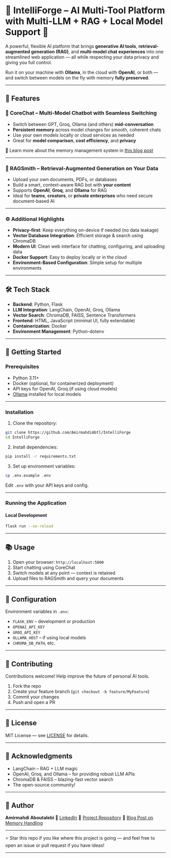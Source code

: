# 🧠 IntelliForge – AI Multi-Tool Platform with Multi-LLM + RAG + Local Model Support 🚀

A powerful, flexible AI platform that brings **generative AI tools**, **retrieval-augmented generation (RAG)**, and **multi-model chat experiences** into one streamlined web application — all while respecting your data privacy and giving you full control.

Run it on your machine with **Ollama**, in the cloud with **OpenAI**, or both — and switch between models on the fly with memory **fully preserved**.

---

## 🌟 Features

### 🔁 CoreChat – Multi-Model Chatbot with Seamless Switching

* Switch between GPT, Groq, Ollama (and others) **mid-conversation**
* **Persistent memory** across model changes for smooth, coherent chats
* Use your own models locally or cloud services as needed
* Great for **model comparison**, **cost efficiency**, and **privacy**

📖 Learn more about the memory management system in [this blog post](https://medium.com/p/c3364e21b117)

---

### 📄 RAGSmith – Retrieval-Augmented Generation on Your Data

* Upload your own documents, PDFs, or databases
* Build a smart, context-aware RAG bot with **your content**
* Supports **OpenAI**, **Groq**, and **Ollama** for RAG
* Ideal for **teams**, **creators**, or **private enterprises** who need secure document-based AI

---

### ⚙️ Additional Highlights

* **Privacy-first**: Keep everything on-device if needed (no data leakage)
* **Vector Database Integration**: Efficient storage & search using ChromaDB
* **Modern UI**: Clean web interface for chatting, configuring, and uploading data
* **Docker Support**: Easy to deploy locally or in the cloud
* **Environment-Based Configuration**: Simple setup for multiple environments

---

## 🛠️ Tech Stack

* **Backend**: Python, Flask
* **LLM Integration**: LangChain, OpenAI, Groq, Ollama
* **Vector Search**: ChromaDB, FAISS, Sentence Transformers
* **Frontend**: HTML, JavaScript (minimal UI, fully extendable)
* **Containerization**: Docker
* **Environment Management**: Python-dotenv

---

## 🚀 Getting Started

### Prerequisites

* Python 3.11+
* Docker (optional, for containerized deployment)
* API keys for OpenAI, Groq (if using cloud models)
* [Ollama](https://ollama.com/) installed for local models

---

### Installation

1. Clone the repository:

```bash
git clone https://github.com/AmirmahdiAbtl/IntelliForge
cd IntelliForge
```

2. Install dependencies:

```bash
pip install -r requirements.txt
```

3. Set up environment variables:

```bash
cp .env.example .env
```

Edit `.env` with your API keys and config.

---

### Running the Application

#### Local Development

```bash
flask run --no-reload
```

---

## 📚 Usage

1. Open your browser: `http://localhost:5000`
2. Start chatting using CoreChat
3. Switch models at any point — context is retained
4. Upload files to RAGSmith and query your documents

---

## 🔧 Configuration

Environment variables in `.env`:

* `FLASK_ENV` – development or production
* `OPENAI_API_KEY`
* `GROQ_API_KEY`
* `OLLAMA_HOST` – if using local models
* `CHROMA_DB_PATH`, etc.

---

## 🤝 Contributing

Contributions welcome! Help improve the future of personal AI tools.

1. Fork the repo
2. Create your feature branch (`git checkout -b feature/MyFeature`)
3. Commit your changes
4. Push and open a PR

---

## 📝 License

MIT License — see [LICENSE](LICENSE) for details.

---

## 🙏 Acknowledgments

* LangChain – RAG + LLM magic
* OpenAI, Groq, and Ollama – for providing robust LLM APIs
* ChromaDB & FAISS – blazing-fast vector search
* The open-source community!

---

## 👤 Author

**Amirmahdi Aboutalebi**
🔗 [LinkedIn](https://www.linkedin.com/in/amirmahdi-abootalebi/)
📂 [Project Repository](https://github.com/AmirmahdiAbtl/IntelliForge)
📝 [Blog Post on Memory Handling](https://medium.com/p/c3364e21b117)

---

⭐ Star this repo if you like where this project is going — and feel free to open an issue or pull request if you have ideas!

---
